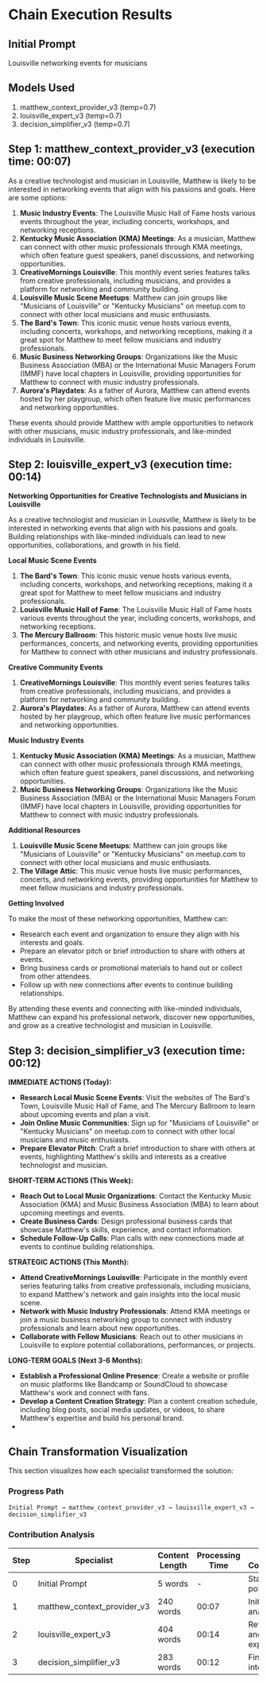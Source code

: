 # Chain Execution Results

## Initial Prompt

Louisville networking events for musicians

## Models Used

1. matthew_context_provider_v3 (temp=0.7)
2. louisville_expert_v3 (temp=0.7)
3. decision_simplifier_v3 (temp=0.7)

## Step 1: matthew_context_provider_v3 (execution time: 00:07)

As a creative technologist and musician in Louisville, Matthew is likely to be interested in networking events that align with his passions and goals. Here are some options:

1. **Music Industry Events**: The Louisville Music Hall of Fame hosts various events throughout the year, including concerts, workshops, and networking receptions.
2. **Kentucky Music Association (KMA) Meetings**: As a musician, Matthew can connect with other music professionals through KMA meetings, which often feature guest speakers, panel discussions, and networking opportunities.
3. **CreativeMornings Louisville**: This monthly event series features talks from creative professionals, including musicians, and provides a platform for networking and community building.
4. **Louisville Music Scene Meetups**: Matthew can join groups like "Musicians of Louisville" or "Kentucky Musicians" on meetup.com to connect with other local musicians and music enthusiasts.
5. **The Bard's Town**: This iconic music venue hosts various events, including concerts, workshops, and networking receptions, making it a great spot for Matthew to meet fellow musicians and industry professionals.
6. **Music Business Networking Groups**: Organizations like the Music Business Association (MBA) or the International Music Managers Forum (IMMF) have local chapters in Louisville, providing opportunities for Matthew to connect with music industry professionals.
7. **Aurora's Playdates**: As a father of Aurora, Matthew can attend events hosted by her playgroup, which often feature live music performances and networking opportunities.

These events should provide Matthew with ample opportunities to network with other musicians, music industry professionals, and like-minded individuals in Louisville.

## Step 2: louisville_expert_v3 (execution time: 00:14)

**Networking Opportunities for Creative Technologists and Musicians in Louisville**

As a creative technologist and musician in Louisville, Matthew is likely to be interested in networking events that align with his passions and goals. Building relationships with like-minded individuals can lead to new opportunities, collaborations, and growth in his field.

**Local Music Scene Events**

1. **The Bard's Town**: This iconic music venue hosts various events, including concerts, workshops, and networking receptions, making it a great spot for Matthew to meet fellow musicians and industry professionals.
2. **Louisville Music Hall of Fame**: The Louisville Music Hall of Fame hosts various events throughout the year, including concerts, workshops, and networking receptions.
3. **The Mercury Ballroom**: This historic music venue hosts live music performances, concerts, and networking events, providing opportunities for Matthew to connect with other musicians and industry professionals.

**Creative Community Events**

1. **CreativeMornings Louisville**: This monthly event series features talks from creative professionals, including musicians, and provides a platform for networking and community building.
2. **Aurora's Playdates**: As a father of Aurora, Matthew can attend events hosted by her playgroup, which often feature live music performances and networking opportunities.

**Music Industry Events**

1. **Kentucky Music Association (KMA) Meetings**: As a musician, Matthew can connect with other music professionals through KMA meetings, which often feature guest speakers, panel discussions, and networking opportunities.
2. **Music Business Networking Groups**: Organizations like the Music Business Association (MBA) or the International Music Managers Forum (IMMF) have local chapters in Louisville, providing opportunities for Matthew to connect with music industry professionals.

**Additional Resources**

1. **Louisville Music Scene Meetups**: Matthew can join groups like "Musicians of Louisville" or "Kentucky Musicians" on meetup.com to connect with other local musicians and music enthusiasts.
2. **The Village Attic**: This music venue hosts live music performances, concerts, and networking events, providing opportunities for Matthew to meet fellow musicians and industry professionals.

**Getting Involved**

To make the most of these networking opportunities, Matthew can:

* Research each event and organization to ensure they align with his interests and goals.
* Prepare an elevator pitch or brief introduction to share with others at events.
* Bring business cards or promotional materials to hand out or collect from other attendees.
* Follow up with new connections after events to continue building relationships.

By attending these events and connecting with like-minded individuals, Matthew can expand his professional network, discover new opportunities, and grow as a creative technologist and musician in Louisville.

## Step 3: decision_simplifier_v3 (execution time: 00:12)

**IMMEDIATE ACTIONS (Today):**

- **Research Local Music Scene Events**: Visit the websites of The Bard's Town, Louisville Music Hall of Fame, and The Mercury Ballroom to learn about upcoming events and plan a visit.
- **Join Online Music Communities**: Sign up for "Musicians of Louisville" or "Kentucky Musicians" on meetup.com to connect with other local musicians and music enthusiasts.
- **Prepare Elevator Pitch**: Craft a brief introduction to share with others at events, highlighting Matthew's skills and interests as a creative technologist and musician.

**SHORT-TERM ACTIONS (This Week):**

- **Reach Out to Local Music Organizations**: Contact the Kentucky Music Association (KMA) and Music Business Association (MBA) to learn about upcoming meetings and events.
- **Create Business Cards**: Design professional business cards that showcase Matthew's skills, experience, and contact information.
- **Schedule Follow-Up Calls**: Plan calls with new connections made at events to continue building relationships.

**STRATEGIC ACTIONS (This Month):**

- **Attend CreativeMornings Louisville**: Participate in the monthly event series featuring talks from creative professionals, including musicians, to expand Matthew's network and gain insights into the local music scene.
- **Network with Music Industry Professionals**: Attend KMA meetings or join a music business networking group to connect with industry professionals and learn about new opportunities.
- **Collaborate with Fellow Musicians**: Reach out to other musicians in Louisville to explore potential collaborations, performances, or projects.

**LONG-TERM GOALS (Next 3-6 Months):**

- **Establish a Professional Online Presence**: Create a website or profile on music platforms like Bandcamp or SoundCloud to showcase Matthew's work and connect with fans.
- **Develop a Content Creation Strategy**: Plan a content creation schedule, including blog posts, social media updates, or videos, to share Matthew's expertise and build his personal brand.
-

## Chain Transformation Visualization

This section visualizes how each specialist transformed the solution:

### Progress Path

```
Initial Prompt → matthew_context_provider_v3 → louisville_expert_v3 → decision_simplifier_v3
```

### Contribution Analysis

| Step | Specialist | Content Length | Processing Time | Key Contribution |
|------|------------|----------------|-----------------|------------------|
| 0 | Initial Prompt | 5 words | - | Starting point |
| 1 | matthew_context_provider_v3 | 240 words | 00:07 | Initial analysis |
| 2 | louisville_expert_v3 | 404 words | 00:14 | Refinement and expansion |
| 3 | decision_simplifier_v3 | 283 words | 00:12 | Final integration |
